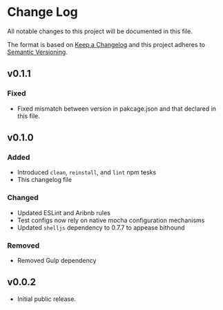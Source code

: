 # Change Log
All notable changes to this project will be documented in this file.

The format is based on [Keep a Changelog](http://keepachangelog.com/)
and this project adheres to [Semantic Versioning](http://semver.org/).


## v0.1.1

### Fixed

- Fixed mismatch between version in pakcage.json and that declared in this file.

## v0.1.0

### Added

- Introduced `clean`, `reinstall`, and `lint` npm tesks
- This changelog file

### Changed

- Updated ESLint and Aribnb rules
- Test configs now rely on native mocha configuration mechanisms
- Updated `shelljs` dependency to 0.7.7 to appease bithound

### Removed

- Removed Gulp dependency

## v0.0.2

- Initial public release.

